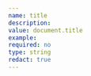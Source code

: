 ```yaml
---
name: title
description:
value: document.title
example:
required: no
type: string
redact: true
---
```

